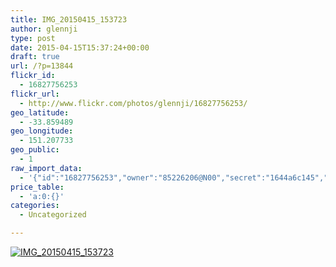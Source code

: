 ```yaml
---
title: IMG_20150415_153723
author: glennji
type: post
date: 2015-04-15T15:37:24+00:00
draft: true
url: /?p=13844
flickr_id:
  - 16827756253
flickr_url:
  - http://www.flickr.com/photos/glennji/16827756253/
geo_latitude:
  - -33.859489
geo_longitude:
  - 151.207733
geo_public:
  - 1
raw_import_data:
  - '{"id":"16827756253","owner":"85226206@N00","secret":"1644a6c145","server":"8710","farm":9,"title":"IMG_20150415_153723","ispublic":0,"isfriend":0,"isfamily":0,"description":{"_content":""},"dateupload":"1431161558","lastupdate":"1431161569","datetaken":"2015-04-15 15:37:24","datetakengranularity":"0","datetakenunknown":"0","ownername":"glennji","tags":"","machine_tags":"","originalsecret":"68ff8775f0","originalformat":"jpg","latitude":"-33.859489","longitude":"151.207733","accuracy":"16","context":0,"place_id":"uyU97kpTVLseY.4z4g","woeid":"26198434","geo_is_family":0,"geo_is_friend":0,"geo_is_contact":0,"geo_is_public":0,"media":"photo","media_status":"ready","url_o":"https://farm9.staticflickr.com/8710/16827756253_68ff8775f0_o.jpg","height_o":"3120","width_o":"4208"}'
price_table:
  - 'a:0:{}'
categories:
  - Uncategorized

---
```

<p class="flickr-image">
  <a href="http://www.flickr.com/photos/glennji/16827756253/" class="flickr-link"><img src="http://i0.wp.com/glennji.com/wp-content/uploads/2015/04/16827756253_68ff8775f0_o.jpg?fit=1024%2C1024" width="" height="" alt="IMG_20150415_153723" class="keyring-img" /></a>
</p>
